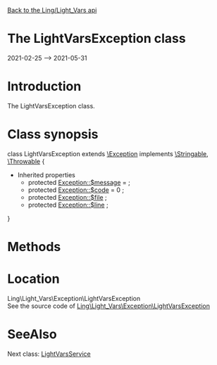 [Back to the Ling/Light_Vars api](https://github.com/lingtalfi/Light_Vars/blob/master/doc/api/Ling/Light_Vars.md)



The LightVarsException class
================
2021-02-25 --> 2021-05-31






Introduction
============

The LightVarsException class.



Class synopsis
==============


class <span class="pl-k">LightVarsException</span> extends [\Exception](http://php.net/manual/en/class.exception.php) implements [\Stringable](https://wiki.php.net/rfc/stringable), [\Throwable](http://php.net/manual/en/class.throwable.php) {

- Inherited properties
    - protected  [Exception::$message](#property-message) =  ;
    - protected  [Exception::$code](#property-code) = 0 ;
    - protected  [Exception::$file](#property-file) ;
    - protected  [Exception::$line](#property-line) ;

}






Methods
==============






Location
=============
Ling\Light_Vars\Exception\LightVarsException<br>
See the source code of [Ling\Light_Vars\Exception\LightVarsException](https://github.com/lingtalfi/Light_Vars/blob/master/Exception/LightVarsException.php)



SeeAlso
==============
Next class: [LightVarsService](https://github.com/lingtalfi/Light_Vars/blob/master/doc/api/Ling/Light_Vars/Service/LightVarsService.md)<br>
